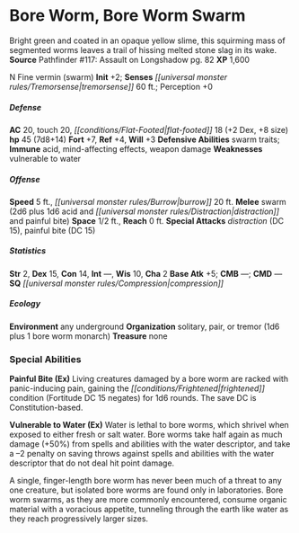 ﻿---
cssclass: [monsters]
title1: Bore Worm, Bore Worm Swarm
desc_short: Bright green and coated in an opaque yellow slime, this squirming mass
  of segmented worms leaves a trail of hissing melted stone slag in its wake.
title2: Bore Worm Swarm
CR: 5
sources:
- name: 'Pathfinder #117: Assault on Longshadow'
  page: 82
  link: http://paizo.com/products/btpy9p1h
XP: 1600
alignment: N
size: Fine
type: vermin
subtypes:
- swarm
initiative:
  bonus: 2
senses:
  tremorsense: 60
AC:
  AC: 20
  touch: 20
  flat_footed: 18
  components:
    dex: 2
    size: 8
HP:
  HP: 45
  long: 7d8+14
saves:
  fort: 7
  ref: 4
  will: 3
defensive_abilities:
- swarm traits
immunities:
- acid
- mind-affecting effects
- weapon damage
weaknesses:
- vulnerable to water
speeds:
  base: 5
  burrow: 20
attacks:
  melee:
  - - text: swarm (2d6 plus 1d6 acid and distraction and painful bite)
      entries:
      - - damage: 2d6
        - damage: 1d6
          type: acid
        - effect: distraction
        - effect: painful bite
      attack: swarm
  special:
  - distraction (DC 15)
  - painful bite (DC 15)
space: 0.5
reach: 0
ability_scores:
  STR: 2
  DEX: 15
  CON: 14
  INT:
  WIS: 10
  CHA: 2
BAB: 5
CMB:
CMD:
skills: {}
special_qualities:
- compression
ecology:
  environment: any underground
  organization: solitary, pair, or tremor (1d6 plus 1 bore worm monarch)
  treasure_type: none
special_abilities:
  Painful Bite (Ex): Living creatures damaged by a bore worm are racked with panic-inducing
    pain, gaining the frightened condition (Fortitude DC 15 negates) for 1d6 rounds.
    The save DC is Constitution-based.
  Vulnerable to Water (Ex): |-
    Water is lethal to bore worms, which shrivel when exposed to either fresh or salt water. Bore worms take half again as much damage (+50%) from spells and abilities with the water descriptor, and take a -2 penalty on saving throws against spells and abilities with the water descriptor that do not deal hit point damage.

    A single, finger-length bore worm has never been much of a threat to any one creature, but isolated bore worms are found only in laboratories. Bore worm swarms, as they are more commonly encountered, consume organic material with a voracious appetite, tunneling through the earth like water as they reach progressively larger sizes.
desc_long: ''

---

# Bore Worm, Bore Worm Swarm
Bright green and coated in an opaque yellow slime, this squirming mass of segmented worms leaves a trail of hissing melted stone slag in its wake.
**Source** Pathfinder #117: Assault on Longshadow pg. 82
**XP** 1,600

N Fine vermin (swarm)
**Init** +2; **Senses** _[[universal monster rules/Tremorsense|tremorsense]]_ 60 ft.; Perception +0

##### Defense

**AC** 20, touch 20, _[[conditions/Flat-Footed|flat-footed]]_ 18 (+2 Dex, +8 size)
**hp** 45 (7d8+14)
**Fort** +7, **Ref** +4, **Will** +3
**Defensive Abilities** swarm traits; **Immune** acid, mind-affecting effects, weapon damage
**Weaknesses** vulnerable to water

##### Offense
**Speed** 5 ft., _[[universal monster rules/Burrow|burrow]]_ 20 ft.
**Melee** swarm (2d6 plus 1d6 acid and _[[universal monster rules/Distraction|distraction]]_ and painful bite)
**Space** 1/2 ft., **Reach** 0 ft.
**Special Attacks** _distraction_ (DC 15), painful bite (DC 15)

##### Statistics
**Str** 2, **Dex** 15, **Con** 14, **Int** —, **Wis** 10, **Cha** 2
**Base Atk** +5; **CMB** —; **CMD** —
**SQ** _[[universal monster rules/Compression|compression]]_

##### Ecology

**Environment** any underground
**Organization** solitary, pair, or tremor (1d6 plus 1 bore worm monarch)
**Treasure** none

### Special Abilities

**Painful Bite (Ex)** Living creatures damaged by a bore worm are racked with panic-inducing pain, gaining the _[[conditions/Frightened|frightened]]_ condition (Fortitude DC 15 negates) for 1d6 rounds. The save DC is Constitution-based.

**Vulnerable to Water (Ex)** Water is lethal to bore worms, which shrivel when exposed to either fresh or salt water. Bore worms take half again as much damage (+50%) from spells and abilities with the water descriptor, and take a –2 penalty on saving throws against spells and abilities with the water descriptor that do not deal hit point damage.

A single, finger-length bore worm has never been much of a threat to any one creature, but isolated bore worms are found only in laboratories. Bore worm swarms, as they are more commonly encountered, consume organic material with a voracious appetite, tunneling through the earth like water as they reach progressively larger sizes.